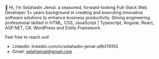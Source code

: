 👋 Hi, I’m Selahadin Jemal.
a seasoned, forward-looking Full-Stack Web Developer 3+ years background in creating and executing innovative software solutions to enhance
business productivity. Strong engineering professional skilled in HTML, CSS, JavaScript | Typescript, Angular, React, ASP.NET, C#, WordPress and 
Entity Framework.

Feel free to reach out!
- LinkedIn: linkedin.com/in/selahadin-jemal-a9b178155
- Gmail: selahjemal@gmail.com

<!---
selahjs/selahjs is a ✨ special ✨ repository because its `README.md` (this file) appears on your GitHub profile.
You can click the Preview link to take a look at your changes.
--->
